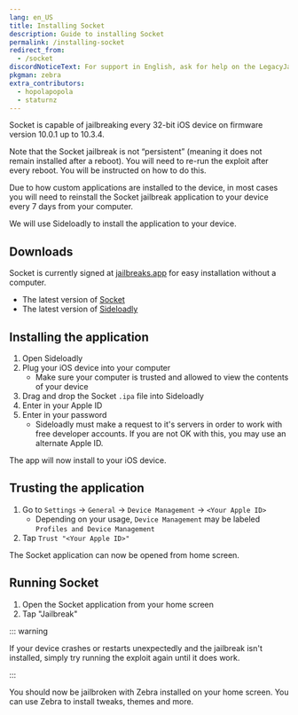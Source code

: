 ```yaml
---
lang: en_US
title: Installing Socket
description: Guide to installing Socket
permalink: /installing-socket
redirect_from:
  - /socket
discordNoticeText: For support in English, ask for help on the LegacyJailbreak [Discord Server](http://discord.legacyjailbreak.com/).
pkgman: zebra
extra_contributors:
  - hopolapopola
  - staturnz
---
```


Socket is capable of jailbreaking every 32-bit iOS device on firmware version 10.0.1 up to 10.3.4.

Note that the Socket jailbreak is not “persistent” (meaning it does not remain installed after a reboot). You will need to re-run the exploit after every reboot. You will be instructed on how to do this.

Due to how custom applications are installed to the device, in most cases you will need to reinstall the Socket jailbreak application to your device every 7 days from your computer.

We will use Sideloadly to install the application to your device.

## Downloads
<div class="custom-container tip" id="ifJailbreaksAppSigned"><p>
Socket is currently signed at <a href="https://jailbreaks.app/legacy.html" target="_blank">jailbreaks.app</a> for easy installation without a computer.
</p></div>

- The latest version of [Socket](https://socket-jb.app)
- The latest version of [Sideloadly](https://sideloadly.io/)

## Installing the application

1. Open Sideloadly
1. Plug your iOS device into your computer
    - Make sure your computer is trusted and allowed to view the contents of your device
1. Drag and drop the Socket `.ipa` file into Sideloadly
1. Enter in your Apple ID
1. Enter in your password
    - Sideloadly must make a request to it's servers in order to work with free developer accounts. If you are not OK with this, you may use an alternate Apple ID.

The app will now install to your iOS device.

## Trusting the application

1. Go to `Settings` -> `General` -> `Device Management` -> `<Your Apple ID>`
    - Depending on your usage, `Device Management` may be labeled `Profiles and Device Management`
1. Tap `Trust "<Your Apple ID>"`

The Socket application can now be opened from home screen.

## Running Socket

1. Open the Socket application from your home screen
1. Tap "Jailbreak"

::: warning

If your device crashes or restarts unexpectedly and the jailbreak isn't installed, simply try running the exploit again until it does work.

:::

You should now be jailbroken with Zebra installed on your home screen. You can use Zebra to install <router-link to="/faq/#what-are-tweaks">tweaks</router-link>, themes and more.
